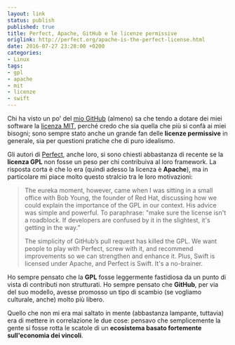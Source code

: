 ```yaml
---
layout: link
status: publish
published: true
title: Perfect, Apache, GitHub e le licenze permissive
origlink: http://perfect.org/apache-is-the-perfect-license.html
date: 2016-07-27 23:28:00 +0200
categories:
- Linux
tags:
- gpl
- apache
- mit
- licenze
- swift
---
```


Chi ha visto un po' del [mio GitHub](https://github.com/dottorblaster) (almeno) sa che tendo a dotare dei miei software la [licenza MIT](https://opensource.org/licenses/MIT), perché credo che sia quella che più si confà ai miei bisogni; sono sempre stato anche un grande fan delle **licenze permissive** in generale, sia per questioni pratiche che di puro idealismo.

Gli autori di [Perfect](http://perfect.org/), anche loro, si sono chiesti abbastanza di recente se la **licenza GPL** non fosse un peso per chi contribuiva al loro framework. La risposta corta è che lo era (quindi adesso la licenza è **Apache**), ma in particolare mi piace molto questo stralcio tra le loro motivazioni:

> The eureka moment, however, came when I was sitting in a small office with Bob Young, the founder of Red Hat, discussing how we could explain the importance of the GPL in our context. His advice was simple and powerful. To paraphrase: "make sure the license isn't a roadblock. If developers are confused by it in the slightest, it's getting in the way.”
>
> The simplicity of GitHub’s pull request has killed the GPL. We want people to play with Perfect, screw with it, and recommend improvements so we can strengthen and enhance it. Plus, Swift is licensed under Apache, and Perfect is Swift. It's a no-brainer.

Ho sempre pensato che la **GPL** fosse leggermente fastidiosa da un punto di vista di contributi non strutturati. Ho sempre pensato che **GitHub**, per via del suo modello, avesse promosso un tipo di scambio (se vogliamo culturale, anche) molto più libero.

Quello che non mi era mai saltato in mente (abbastanza lampante, tuttavia) era di mettere in correlazione le due cose: pensavo che semplicemente la gente si fosse rotta le scatole di un **ecosistema basato fortemente sull'economia dei vincoli**.
